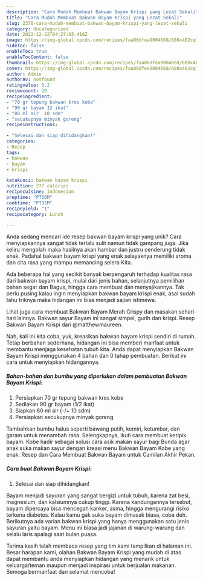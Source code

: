 ```yaml
---
description: "Cara Mudah Membuat Bakwan Bayam Krispi yang Lezat Sekali"
title: "Cara Mudah Membuat Bakwan Bayam Krispi yang Lezat Sekali"
slug: 2370-cara-mudah-membuat-bakwan-bayam-krispi-yang-lezat-sekali
category: Uncategorized
date: 2022-12-22T04:27:03.416Z
image: https://img-global.cpcdn.com/recipes/faa86dfea9004660/680x482cq70/bakwan-bayam-krispi-foto-resep-utama.jpg
hideToc: false
enableToc: true
enableTocContent: false
thumbnail: https://img-global.cpcdn.com/recipes/faa86dfea9004660/680x482cq70/bakwan-bayam-krispi-foto-resep-utama.jpg
cover: https://img-global.cpcdn.com/recipes/faa86dfea9004660/680x482cq70/bakwan-bayam-krispi-foto-resep-utama.jpg
author: Admin
authorAv: notfound
ratingvalue: 3.2
reviewcount: 20
recipeingredient:
- "70 gr tepung bakwan kres kobe"
- "90 gr bayam 12 ikat"
- "80 ml air  10 sdm"
- "secukupnya minyak goreng"
recipeinstructions:

- "Selesai dan siap dihidangkan!"
categories:
- Resep
tags:
- bakwan
- bayam
- krispi

katakunci: bakwan bayam krispi 
nutrition: 277 calories
recipecuisine: Indonesian
preptime: "PT16M"
cooktime: "PT35M"
recipeyield: "1"
recipecategory: Lunch

---
```





Anda sedang mencari ide resep bakwan bayam krispi yang unik? Cara menyiapkannya sangat tidak terlalu sulit namun tidak gampang juga. Jika keliru mengolah maka hasilnya akan hambar dan justru cenderung tidak enak. Padahal bakwan bayam krispi yang enak selayaknya memiliki aroma dan cita rasa yang mampu memancing selera Kita.





Ada beberapa hal yang sedikit banyak berpengaruh terhadap kualitas rasa dari bakwan bayam krispi, mulai dari jenis bahan, selanjutnya pemilihan bahan segar dan Bagus, hingga cara membuat dan menyajikannya. Tak perlu pusing kalau ingin menyiapkan bakwan bayam krispi enak,      asal sudah tahu triknya maka hidangan ini bisa menjadi sajian istimewa.














Lihat juga cara membuat Bakwan Bayam Merah Crispy dan masakan sehari-hari lainnya. Bakwan sayur Bayam ini sangat simpel, gurih dan krispi. Resep Bakwan Bayam Krispi dari @matthewmaureen.






Nah, kali ini kita coba, yuk, kreasikan bakwan bayam krispi sendiri di rumah. Tetap berbahan sederhana, hidangan ini bisa memberi manfaat untuk membantu menjaga kesehatan tubuh kita. Anda dapat menyiapkan Bakwan Bayam Krispi menggunakan 4 bahan dan 0 tahap pembuatan. Berikut ini cara untuk menyiapkan hidangannya.

<!--inarticleads1-->

##### Bahan-bahan dan bumbu yang diperlukan dalam pembuatan Bakwan Bayam Krispi:

1. Persiapkan 70 gr tepung bakwan kres kobe
1. Sediakan 90 gr bayam (1/2 ikat)
1. Siapkan 80 ml air (-/+ 10 sdm)
1. Persiapkan secukupnya minyak goreng


Tambahkan bumbu halus seperti bawang putih, kemiri, ketumbar, dan garam untuk menambah rasa. Selengkapnya, ikuti cara membuat keripik bayam. Kobe hadir sebagai solusi cara asik makan sayur bagi Bunda agar anak suka makan sayur dengan kreasi menu Bakwan Bayam Kobe yang enak. Resep dan Cara Membuat Bakwan Bayam untuk Camilan Akhir Pekan. 

<!--inarticleads2-->

##### Cara buat Bakwan Bayam Krispi:


1. Selesai dan siap dihidangkan!

Bayam menjadi sayuran yang sangat bergizi untuk tubuh, karena zat besi, magnesium, dan kalsiumnya cukup tinggi. Karena kandungannya tersebut, bayam dipercaya bisa mencegah kanker, asma, hingga mengurangi risiko terkena diabetes. Kalau kamu gak suka bayam dimasak biasa, coba deh. Berikutnya ada varian bakwan krispi yang hanya menggunakan satu jenis sayuran yaitu bayam. Menu ini biasa jadi jajanan di warung-warung dan selalu laris apalagi saat bulan puasa. 

Terima kasih telah membaca resep yang tim kami tampilkan di halaman ini. Besar harapan kami, olahan Bakwan Bayam Krispi yang mudah di atas dapat membantu anda menyiapkan hidangan yang menarik untuk keluarga/teman maupun menjadi inspirasi untuk berjualan makanan. Semoga bermanfaat dan selamat mencoba!
